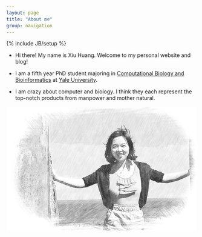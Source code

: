 ```yaml
---
layout: page
title: "About me"
group: navigation
---
```


{% include JB/setup %}

* Hi there! My name is Xiu Huang. Welcome to my personal website and blog!

* I am a fifth year PhD student majoring in [Computational Biology and Bioinformatics](http://cbb.yale.edu/) at [Yale University](http://www.yale.edu/).

* I am crazy about computer and biology. I think they each represent the top-notch
    products from manpower and mother natural.

![](./assets/IMG_2094-4.png)

